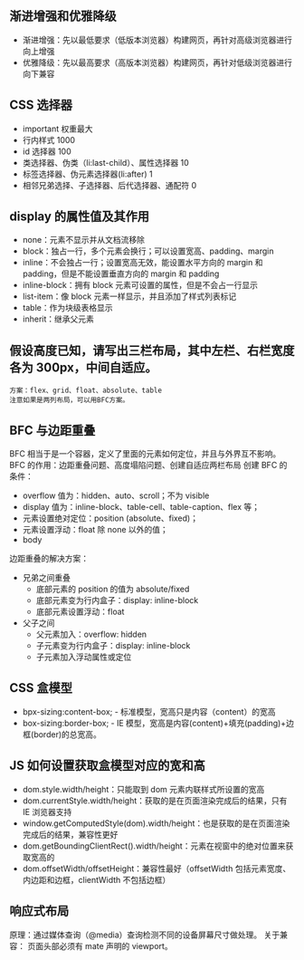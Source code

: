 ## 渐进增强和优雅降级

- 渐进增强：先以最低要求（低版本浏览器）构建网页，再针对高级浏览器进行向上增强
- 优雅降级：先以最高要求（高版本浏览器）构建网页，再针对低级浏览器进行向下兼容

## CSS 选择器

- important 权重最大
- 行内样式 1000
- id 选择器 100
- 类选择器、伪类（li:last-child）、属性选择器 10
- 标签选择器、伪元素选择器(li:after) 1
- 相邻兄弟选择、子选择器、后代选择器、通配符 0

## display 的属性值及其作用

- none：元素不显示并从文档流移除
- block：独占一行，多个元素会换行；可以设置宽高、padding、margin
- inline：不会独占一行；设置宽高无效，能设置水平方向的 margin 和 padding，但是不能设置垂直方向的 margin 和 padding
- inline-block：拥有 block 元素可设置的属性，但是不会占一行显示
- list-item：像 block 元素一样显示，并且添加了样式列表标记
- table：作为块级表格显示
- inherit：继承父元素

## 假设高度已知，请写出三栏布局，其中左栏、右栏宽度各为 300px，中间自适应。

    方案：flex、grid、float、absolute、table
    注意如果是两列布局，可以用BFC方案。

## BFC 与边距重叠

BFC 相当于是一个容器，定义了里面的元素如何定位，并且与外界互不影响。BFC 的作用：边距重叠问题、高度塌陷问题、创建自适应两栏布局
创建 BFC 的条件：

- overflow 值为：hidden、auto、scroll；不为 visible
- display 值为：inline-block、table-cell、table-caption、flex 等；
- 元素设置绝对定位：position (absolute、fixed)；
- 元素设置浮动：float 除 none 以外的值；
- body

边距重叠的解决方案：

- 兄弟之间重叠
  - 底部元素的 position 的值为 absolute/fixed
  - 底部元素变为行内盒子：display: inline-block
  - 底部元素设置浮动：float
- 父子之间
  - 父元素加入：overflow: hidden
  - 子元素变为行内盒子：display: inline-block
  - 子元素加入浮动属性或定位

## CSS 盒模型

- bpx-sizing:content-box; - 标准模型，宽高只是内容（content）的宽高
- box-sizing:border-box; - IE 模型，宽高是内容(content)+填充(padding)+边框(border)的总宽高。

## JS 如何设置获取盒模型对应的宽和高

- dom.style.width/height：只能取到 dom 元素内联样式所设置的宽高
- dom.currentStyle.width/height：获取的是在页面渲染完成后的结果，只有 IE 浏览器支持
- window.getComputedStyle(dom).width/height：也是获取的是在页面渲染完成后的结果，兼容性更好
- dom.getBoundingClientRect().width/height：元素在视窗中的绝对位置来获取宽高的
- dom.offsetWidth/offsetHeight：兼容性最好（offsetWidth 包括元素宽度、内边距和边框，clientWidth 不包括边框）

## 响应式布局

原理：通过媒体查询（@media）查询检测不同的设备屏幕尺寸做处理。 关于兼容： 页面头部必须有 mate 声明的 viewport。
